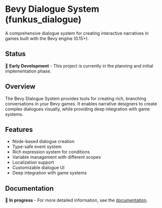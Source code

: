 # Bevy Dialogue System (funkus_dialogue)

A comprehensive dialogue system for creating interactive narratives in games built with the Bevy engine (0.15+).

## Status

🚧 **Early Development** - This project is currently in the planning and initial implementation phase.

## Overview

The Bevy Dialogue System provides tools for creating rich, branching conversations in your Bevy games. It enables narrative designers to create complex dialogues visually, while providing deep integration with game systems.

## Features

- Node-based dialogue creation
- Type-safe event system
- Rich expression system for conditions
- Variable management with different scopes
- Localization support
- Customizable dialogue UI
- Deep integration with game systems

## Documentation

🚧 **In progress** - For more detailed information, see the [documentation](docs/README.md).